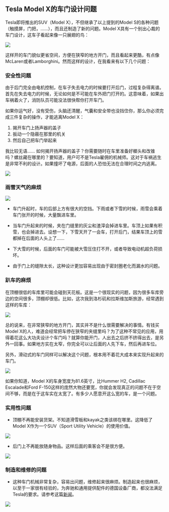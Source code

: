 　　 

## Tesla Model X的车门设计问题

Tesla即将推出的SUV（Model X），不但继承了以上提到的Model S的各种问题（触摸屏，门把，……），而且还制造了新的问题。Model X具有一个别出心裁的车门设计，这车子看起来像一只展翅的鸟：

![](img/model-x-door.jpg)

这样开的车门貌似更省空间，方便在狭窄的地方开门，而且看起来更酷，有点像McLaren或者Lamborghini。然而这样的设计，在我看来有以下几个问题：

### 安全性问题

由于后门完全由电机控制，在车子失去电力的时候要打开后门，过程复杂得离谱。首先在失去电力的时候，无论如何是不可能在车外把门打开的。这意味着，如果出车祸着火了，消防队员可能没法很快帮你打开车门。

如果你运气好，没有受伤，头脑还清醒，气囊和安全带也没挡住你，那么你必须完成三件复杂的操作，才能逃离Model X：

  1. 揭开车门上扬声器的盖子
  2. 扳动一个隐蔽在那里的机关
  3. 然后自己把车门举起来

我比较无语…… 如何揭开扬声器的盖子？你需要随时在车里准备好榔头和改锥吗？螺丝藏在哪里的？要知道，用户可不是Tesla雇佣的机械师。这对于车祸逃生是非常不利的设计。如果撞坏了电源，后面的人恐怕无法在合理时间之内逃离。

![](img/falcon-wing-door-powerless.png)

### 雨雪天气的麻烦

![](img/suv-in-snow.jpg)

  * 车门升起时，车的后部上方有很大的空挡。下雨或者下雪的时候，雨雪会乘着车门张开的时候，大量飘进车里。

  * 当车门升起来的时候，夹在门缝里的灰尘和渣滓会掉进车里。车顶上如果有积雪，也会掉进去。设想一下，下雪天开了一会车，打开后门，结果车顶上的雪都掉在后面的人头上了……

  * 下大雪的时候，后面的车门可能被大雪压住打不开，或者导致电动机超负荷损坏。

  * 由于门上的缝隙太长，这种设计更加容易出现由于密封圈老化而漏水的问题。

### 趴车的麻烦

在顶棚很低的车库里可能会碰到天花板。这是一个很现实的问题，因为很多车库旁边的空间很多，顶棚却很低。比如，这次我到洛杉矶和拉斯维加斯旅游，经常遇到这样的车库：

![](img/garage-low-roof.jpg)

总的说来，在非常狭窄的地方开门，其实并不是什么很需要解决的事情。有钱买Model X的人，难道会经常把车停在狭窄的夹缝里吗？为了这种不常见的应用，用得着花这么大功夫设计个车门吗？就算你能开门，人出去之后挤不挤得出去，是另外一回事。如果地方实在太窄，你完全可以让后面的人先下车，然后再进车位。

另外，滑动式的车门同样可以解决这个问题，根本用不着花大成本来实现升起来的车门。

![](img/suv-sliding-door.jpg)

如果你知道，Model X的车身宽度为81.6英寸，比Hummer H2, Cadillac Escalade和Ford F-150这样的庞然大物还要宽，你就会发现真正的问题不在于空间不够，而是在于这车实在太宽了。有多少人愿意开这么宽的车，是一个问题。

### 实用性问题

  * 顶棚不再能安装货架。不知道滑雪板和kayak之类该绑在哪里。这降低了Model X作为一个SUV（Sport Utility Vehicle）的使用价值。

![](img/suv-kayak.jpg)

  * 后门上不再能放随身物品。这样后面的乘客会不是很方便。

![](img/suv-back-door.png)

### 制造和维修的问题

  * 这种车门机械非常复杂，容易出问题，维修起来很麻烦。制造起来也很麻烦，以至于一家很有经验的，为奔驰和通用提供配件的德国设备厂商，都没法满足Tesla的要求。请参考这篇[新闻](http://www.theverge.com/2016/1/20/10800140/tesla-lawsuit-hoerbiger-model-x-falcon-wing-door)。

![](img/falcon-wing-door-machinery.png)
